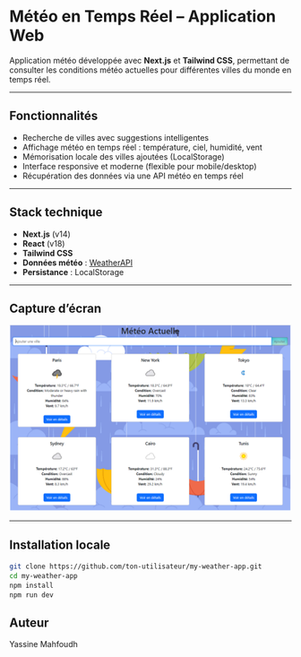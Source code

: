 #  Météo en Temps Réel – Application Web

Application météo développée avec **Next.js** et **Tailwind CSS**, permettant de consulter les conditions météo actuelles pour différentes villes du monde en temps réel.

---

##  Fonctionnalités

-  Recherche de villes avec suggestions intelligentes
-  Affichage météo en temps réel : température, ciel, humidité, vent
-  Mémorisation locale des villes ajoutées (LocalStorage)
-  Interface responsive et moderne (flexible pour mobile/desktop)
-  Récupération des données via une API météo en temps réel

---

##  Stack technique

- **Next.js** (v14)
- **React** (v18)
- **Tailwind CSS**
- **Données météo** : [WeatherAPI](https://www.weatherapi.com/)
- **Persistance** : LocalStorage
---

##  Capture d’écran

![alt text](<interface weather app.png>)

---

##  Installation locale

```bash
git clone https://github.com/ton-utilisateur/my-weather-app.git
cd my-weather-app
npm install
npm run dev
```

## Auteur

Yassine Mahfoudh

